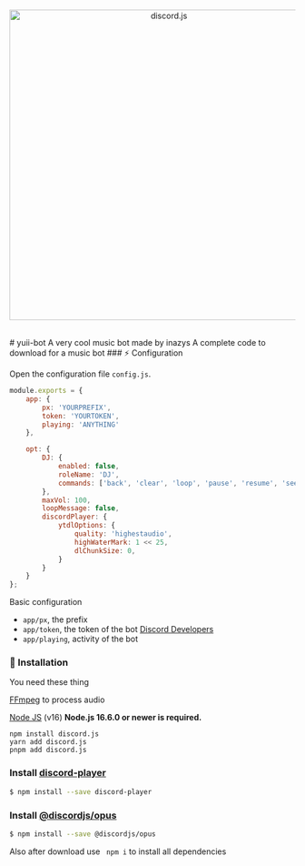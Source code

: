 <div align="center">
  <br />
  <p>
    <a href="https://discord.js.org"><img src="https://discord.js.org/static/logo.svg" width="546" alt="discord.js" /></a>
  </p>
  <br />
</div>
# yuii-bot
A very cool music bot made by inazys
A complete code to download for a music bot
### ⚡ Configuration

Open the configuration file `config.js`.

```js
module.exports = {
    app: {
        px: 'YOURPREFIX',
        token: 'YOURTOKEN',
        playing: 'ANYTHING'
    },

    opt: {
        DJ: {
            enabled: false,
            roleName: 'DJ',
            commands: ['back', 'clear', 'loop', 'pause', 'resume', 'seek', 'shuffle', 'skip', 'stop', 'volume']
        },
        maxVol: 100,
        loopMessage: false,
        discordPlayer: {
            ytdlOptions: {
                quality: 'highestaudio',
                highWaterMark: 1 << 25,
                dlChunkSize: 0,
            }
        }
    }
};
```

Basic configuration

- `app/px`, the prefix
- `app/token`, the token of the bot [Discord Developers](https://discordapp.com/developers/applications)
- `app/playing`, activity of the bot


### 📑 Installation

You need these thing

[FFmpeg](https://www.ffmpeg.org) to process audio

[Node JS](https://nodejs.org/en/) (v16)
**Node.js 16.6.0 or newer is required.**  

```sh-session
npm install discord.js
yarn add discord.js
pnpm add discord.js
```
### Install **[discord-player](https://npmjs.com/package/discord-player)**

```sh
$ npm install --save discord-player
```

### Install **[@discordjs/opus](https://npmjs.com/package/@discordjs/opus)**

```sh
$ npm install --save @discordjs/opus
```

Also after download use ```
npm i``` to install all dependencies
